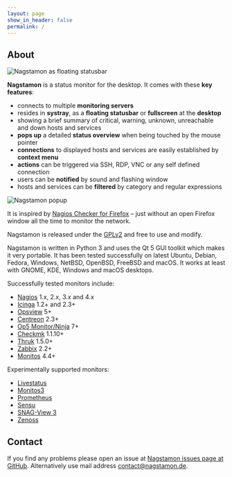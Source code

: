 ```yaml
---
layout: page
show_in_header: false
permalink: /
---
```


## About

![Nagstamon as floating statusbar](/assets/images/index_1.png)

**Nagstamon** is a status monitor for the desktop. It comes with these **key features**:

* connects to multiple **monitoring servers**
* resides in **systray**, as a **floating statusbar** or **fullscreen** at the **desktop**
* showing a brief summary of critical, warning, unknown, unreachable and down hosts and services
* **pops up** a detailed **status overview** when being touched by the mouse pointer
* **connections** to displayed hosts and services are easily established by **context menu**
* **actions** can be triggered via SSH, RDP, VNC or any self defined connection
* users can be **notified** by sound and flashing window
* hosts and services can be **filtered** by category and regular expressions

![Nagstamon popup](/assets/images/index_2.png)

It is inspired by [Nagios Checker for Firefox](https://web.archive.org/web/20151105174526/https://addons.mozilla.org/de/firefox/addon/nagios-checker/) – just without an open Firefox window all the time to monitor the network.

Nagstamon is released under the [GPLv2](http://www.gnu.org/licenses/gpl-2.0.html) and free to use and modify.

Nagstamon is written in Python 3 and uses the Qt 5 GUI toolkit which makes it very portable. It has been tested successfully on latest Ubuntu, Debian, Fedora, Windows, NetBSD, OpenBSD, FreeBSD and macOS.
It works at least with GNOME, KDE, Windows and macOS desktops.

Successfully tested monitors include:

* [Nagios](https://www.nagios.org/) 1.x, 2.x, 3.x and 4.x
* [Icinga](https://www.icinga.org/) 1.2+ and 2.3+
* [Opsview](https://www.opsview.org/) 5+
* [Centreon](https://www.centreon.com/) 2.3+
* [Op5 Monitor/Ninja](https://www.op5.com/) 7+
* [Checkmk](https://checkmk.de/) 1.1.10+
* [Thruk](https://www.thruk.org/) 1.5.0+
* [Zabbix](https://www.zabbix.com) 2.2+
* [Monitos](https://www.monitos.de/) 4.4+

Experimentally supported monitors:

* [Livestatus](https://docs.checkmk.com/latest/en/livestatus.html)
* [Monitos3](https://www.monitos.de/)
* [Prometheus](https://prometheus.io/)
* [Sensu](https://sensu.io/)
* [SNAG-View 3](https://www.snag-view.de/)
* [Zenoss](https://zenoss.com/)

## Contact

If you find any problems please open an issue at [Nagstamon issues page at GitHub](https://github.com/HenriWahl/Nagstamon/issues).
Alternatively use mail address [contact@nagstamon.de](mailto:contact@nagstamon.de).
